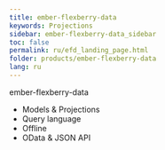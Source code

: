 ```yaml
---
title: ember-flexberry-data
keywords: Projections
sidebar: ember-flexberry-data_sidebar
toc: false
permalink: ru/efd_landing_page.html
folder: products/ember-flexberry-data
lang: ru
---
```

ember-flexberry-data

* Models & Projections
* Query language
* Offline
* OData & JSON API
